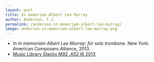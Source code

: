 ```yaml
---
layout: post
title: In memoriam Albert Lee Murray
author: Anderson, T.J.
permalink: /anderson-in-memoriam-albert-lee-murray/
image: anderson-in-memoriam-albert-lee-murray.png
---
```


- In *In memoriam Albert Lee Murray: for solo trombone.* New York: American Composers Alliance, 2013.
- <a href="https://tufts-primo.hosted.exlibrisgroup.com/primo-explore/fulldisplay?docid=01TUN_ALMA21221659100003851&context=L&vid=01TUN&lang=en_US&search_scope=EVERYTHING&adaptor=Local%20Search%20Engine&tab=everything&query=any,contains,anderson%20in%20memoriam%20albert%20lee%20murray&offset=0" target="_blank">Music Library Stacks M92 .A52 I6 2013</a>
